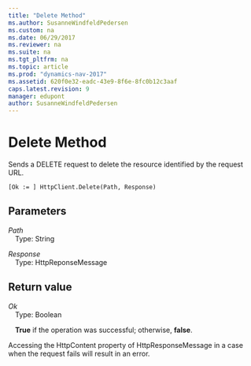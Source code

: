 ```yaml
---
title: "Delete Method"
ms.author: SusanneWindfeldPedersen
ms.custom: na
ms.date: 06/29/2017
ms.reviewer: na
ms.suite: na
ms.tgt_pltfrm: na
ms.topic: article
ms.prod: "dynamics-nav-2017"
ms.assetid: 620f0e32-eadc-43e9-8f6e-8fc0b12c3aaf
caps.latest.revision: 9
manager: edupont
author: SusanneWindfeldPedersen
---
```


# Delete Method
Sends a DELETE request to delete the resource identified by the request URL.

```
[Ok := ] HttpClient.Delete(Path, Response)
```

## Parameters
*Path*  
&emsp;Type: String

*Response*  
&emsp;Type: HttpReponseMessage

## Return value
*Ok*  
&emsp;Type: Boolean

&emsp;**True** if the operation was successful; otherwise, **false**.

Accessing the HttpContent property of HttpResponseMessage in a case when the request fails will result in an error.
<!--
## See Also
[Getting Started](devenv-get-started.md)  
[Developing Extensions Using the New Development Environment](devenv-dev-overview.md)
-->